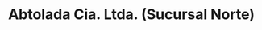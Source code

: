 ---
title: "Abtolada Cia. Ltda. (Sucursal Norte)"
url: /quito/abtolada-cia-ltda-sucursal-norte/
shop: coche
---